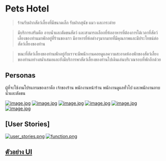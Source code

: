 
# **Pets Hotel** 
> ร้านรับฝากสัตว์เลี้ยงที่มีขนาดเล็ก รับฝากสุนัข แมว และกระต่าย 

>มีบริการเสริมคือ อาบน้ำและตัดขนสัตว์ และสามารถเลือกยี่ห้ออาหารที่ต้องการได้เวลาที่สัตว์เลี้ยงของท่านมาพักอยู่ที่ร้านของเรา มีอาหารยี่ห้อต่างๆมากมายที่มีคุณภาพและมีประโยชน์ต่อสัตว์เลี้ยงของท่าน

>ขณะที่สัตว์เลี้ยงของท่านพักอยู่กับเราจะมีพนักงานคอยดูแลความสะอาดห้องพักของสัตว์เลี้ยงของท่านอย่างสม่ำเสมอและยังมีบริการพาสัตว์เลี้ยงของท่านไปเดินเล่นบริเวณรอบที่พักอีกด้วย 

## **Personas**

ผู้ที่จะใช้งานโปรแกรมของเราคือ เจ้าของร้าน พนักงานหน้าร้าน พนักงานดูแลทั่วไป และพนักงานอาบน้ำและตัดขน

[![image.jpg](https://i.postimg.cc/XqHX25mL/image.jpg)](https://postimg.cc/RJtMhWMJ)
[![image.jpg](https://i.postimg.cc/dVTDBLBR/image.jpg)](https://postimg.cc/nXpHVVNM)
[![image.jpg](https://i.postimg.cc/DZ7Zn5K5/image.jpg)](https://postimg.cc/VSH1Fqvb)
[![image.jpg](https://i.postimg.cc/m2kPPd15/image.jpg)](https://postimg.cc/WhRNKwnG)
[![image.jpg](https://i.postimg.cc/CKG13X9z/image.jpg)](https://postimg.cc/06NPmWks)
[![image.jpg](https://i.postimg.cc/0NRjHPWT/image.jpg)](https://postimg.cc/K1fm1Syf)

## [User Stories]
[![user_stories.png](https://i.postimg.cc/ZqnB146j/user_stories.png)](https://postimg.cc/jWVSfVgJ)
[![function.png](https://i.postimg.cc/jd8RBNv0/function.png)](https://postimg.cc/kBbrb2kf)

## [ตัวอย่าง UI](https://www.draw.io/?lightbox=1&highlight=CCE5FF&edit=_blank&layers=1&nav=1#G1pgc8Xh6hFUE5G0rbYaLvB7esVmpEhBwj)
